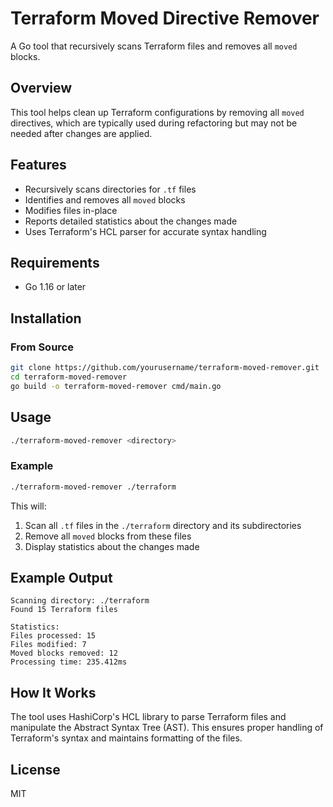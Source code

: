 # Terraform Moved Directive Remover

A Go tool that recursively scans Terraform files and removes all `moved` blocks.

## Overview

This tool helps clean up Terraform configurations by removing all `moved` directives, which are typically used during refactoring but may not be needed after changes are applied.

## Features

- Recursively scans directories for `.tf` files
- Identifies and removes all `moved` blocks
- Modifies files in-place
- Reports detailed statistics about the changes made
- Uses Terraform's HCL parser for accurate syntax handling

## Requirements

- Go 1.16 or later

## Installation

### From Source

```bash
git clone https://github.com/yourusername/terraform-moved-remover.git
cd terraform-moved-remover
go build -o terraform-moved-remover cmd/main.go
```

## Usage

```bash
./terraform-moved-remover <directory>
```

### Example

```bash
./terraform-moved-remover ./terraform
```

This will:
1. Scan all `.tf` files in the `./terraform` directory and its subdirectories
2. Remove all `moved` blocks from these files
3. Display statistics about the changes made

## Example Output

```
Scanning directory: ./terraform
Found 15 Terraform files

Statistics:
Files processed: 15
Files modified: 7
Moved blocks removed: 12
Processing time: 235.412ms
```

## How It Works

The tool uses HashiCorp's HCL library to parse Terraform files and manipulate the Abstract Syntax Tree (AST). This ensures proper handling of Terraform's syntax and maintains formatting of the files.

## License

MIT
